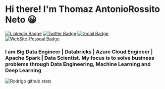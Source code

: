 # Hi there! I'm Thomaz AntonioRossito Neto 😀

[![Linkedin Badge](https://img.shields.io/badge/-LinkedIn-blue?style=for-the-badge&logo=Linkedin&logoColor=white&link=https:https://www.linkedin.com/in/thomaz-antonio-rossito-neto/)](https://www.linkedin.com/in/thomaz-antonio-rossito-neto/)
[![Twitter Badge](https://img.shields.io/badge/-Twitter-1ca0f1?style=for-the-badge&labelColor=1ca0f1&logo=twitter&logoColor=white&link=https://twitter.com/thomazrossito)](https://twitter.com/thomazrossito)
[![Gmail Badge](https://img.shields.io/badge/-Gmail-c14438?style=for-the-badge&logo=Gmail&logoColor=white&link=mailto:thomazrossito@gmail.com)](mailto:thomazrossito@gmail.com)
[![WebSite-Pessoal Badge](https://img.shields.io/badge/-WebSite-Pessoal-1ca0f1?style=for-the-badge&labelColor=9ecf&logo=WebSite-Pessoal&logoColor=white&link=http://www.thomazrossito.com.br)](http://www.thomazrossito.com.br)

### I am Big Data Engineer | Databricks | Azure Cloud Engineer | Apache Spark | Data Scientist. My focus is to solve business problems through Data Engineering, Machine Learning and Deep Learning


![Rodrigo github stats](https://github-readme-stats.vercel.app/api?username=ThomazRossito)

